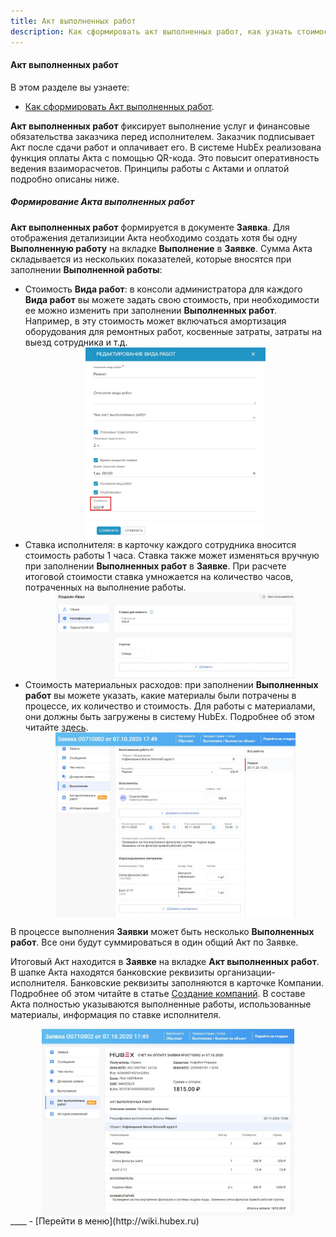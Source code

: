 ```yaml
---
title: Акт выполненных работ
description: Как сформировать акт выполненных работ, как узнать стоимость заявки в HubEx
---
```


#### Акт выполненных работ
В этом разделе вы узнаете:
<html>
<meta charset="utf-8">
<ul>
    <li><a href="#act">Как сформировать Акт выполненных работ</a>.</li>
   <!-- <li><a href="#payment">Отправка Счета на оплату заказчику и оплата Акта.</a></li> -->
</ul>
</html>
<body>
<p><strong>Акт выполненных работ</strong> фиксирует выполнение услуг и финансовые обязательства заказчика перед исполнителем. Заказчик
    подписывает Акт после сдачи работ и оплачивает его. В системе HubEx реализована функция оплаты Акта с помощью
    QR-кода. Это повысит оперативность ведения взаиморасчетов. Принципы работы с Актами и оплатой подробно описаны
    ниже.</p>

<h5 id="act">Формирование Акта выполненных работ</h5>
<p><strong>Акт выполненных работ</strong> формируется в документе <strong>Заявка</strong>. Для отображения детализиции Акта необходимо создать хотя бы
    одну <strong>Выполненную работу</strong> на вкладке <strong>Выполнение</strong> в <strong>Заявке</strong>. Сумма Акта складывается из нескольких показателей, которые
    вносятся при заполнении <strong>Выполненной работы</strong>:</p>
<ul>
    <li>Стоимость <strong>Вида работ</strong>: в консоли администратора для каждого <strong>Вида работ</strong> вы можете задать свою стоимость, при
        необходимости ее можно изменить при заполнении <strong>Выполненных работ</strong>. Например, в эту
        стоимость может включаться амортизация оборудования для ремонтных работ, косвенные затраты, затраты на выезд
        сотрудника и т.д.
    </li>
    <div>
        <img style="margin: 0 auto; display: block; max-width: 60%;"
             src="/attachments/images/FAQ/USER/ActOFAcceptance/WorkRate.jpg"/>
    </div>
    <li>Ставка исполнителя: в карточку каждого сотрудника вносится стоимость работы 1 часа. Ставка также может
        изменяться вручную при заполнении <strong>Выполненных работ</strong> в <strong>Заявке</strong>. При расчете итоговой стоимости ставка умножается
        на количество часов, потраченных на выполнение работы.
    </li>
    <div>
        <img style="margin: 0 auto; display: block; max-width: 80%;"
             src="/attachments/images/FAQ/USER/ActOFAcceptance/EngineerRate.jpg"/>
    </div>
    <li>Стоимость материальных расходов: при заполнении <strong>Выполненных работ</strong> вы можете указать, какие материалы были
        потрачены в процессе, их количество и стоимость. Для работы с материалами, они должны быть загружены в систему
        HubEx. Подробнее об этом читайте <a href="https://wiki.hubex.ru/docs/FAQ/RU/user/Materials.html">здесь</a>.
    </li>
    <div>
        <img style="margin: 0 auto; display: block; max-width: 80%;"
             src="/attachments/images/FAQ/USER/ActOFAcceptance/Works.jpg"/>
    </div>
</ul>

<p>В процессе выполнения <strong>Заявки</strong> может быть несколько <strong>Выполненных работ</strong>. Все они будут суммироваться в один общий Акт по
    Заявке.</p>
<p>Итоговый Акт находится в <strong>Заявке</strong> на вкладке <strong>Акт выполненных работ</strong>. В шапке Акта находятся банковские реквизиты
    организации-исполнителя. Банковские реквизиты заполняются в карточке Компании. Подробнее об этом читайте в статье <a
            href="https://wiki.hubex.ru/docs/FAQ/RU/user/CreatingCompany.html">Создание компаний</a>.
    В составе Акта полностью указываются выполненные работы, использованные материалы, информация по ставке исполнителя.
</p>

<div>
    <img style="margin: 0 auto; display: block; max-width: 80%;"
         src="/attachments/images/FAQ/USER/ActOFAcceptance/Act.jpg"/>
</div>
</body>
<!--<h5 id="payment">Счет на оплату заказчику и оплата Акта</h5>
ДОБАВИТЬ КОГДА ПОЯВЯТСЯ ОБНОВЛЕНИЯ!!!!!!!!!!!!!!-->
____
- [Перейти в меню](http://wiki.hubex.ru)
